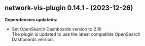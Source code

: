 ## network-vis-plugin 0.14.1 - (2023-12-26)

**Dependencies updateds:**

 * Set OpenSearch Dashboards version to 2.10\
   The plugin is updated to use the latest compatible OpenSearch
   Dashboards version.

